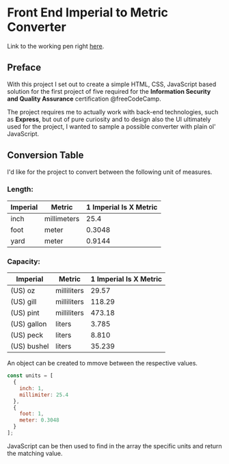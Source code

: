# Front End Imperial to Metric Converter

Link to the working pen right [here](https://codepen.io/borntofrappe/full/zMWpEx/).

## Preface

With this project I set out to create a simple HTML, CSS, JavaScript based solution for the first project of five required for the **Information Security and Quality Assurance** certification @freeCodeCamp.

The project requires me to actually work with back-end technologies, such as **Express**, but out of pure curiosity and to design also the UI ultimately used for the project, I wanted to sample a possible converter with plain ol' JavaScript.

## Conversion Table

I'd like for the project to convert between the following unit of measures.

### Length:

| Imperial | Metric      | 1 Imperial Is X Metric |
| -------- | ----------- | ---------------------- |
| inch     | millimeters | 25.4                   |
| foot     | meter       | 0.3048                 |
| yard     | meter       | 0.9144                 |

### Capacity:

| Imperial    | Metric      | 1 Imperial Is X Metric |
| ----------- | ----------- | ---------------------- |
| (US) oz     | milliliters | 29.57                  |
| (US) gill   | milliliters | 118.29                 |
| (US) pint   | milliliters | 473.18                 |
| (US) gallon | liters      | 3.785                  |
| (US) peck   | liters      | 8.810                  |
| (US) bushel | liters      | 35.239                 |

An object can be created to mmove between the respective values.

```js
const units = [
  {
    inch: 1,
    millimiter: 25.4
  },
  {
    foot: 1,
    meter: 0.3048
  }
];
```

JavaScript can be then used to find in the array the specific units and return the matching value.
